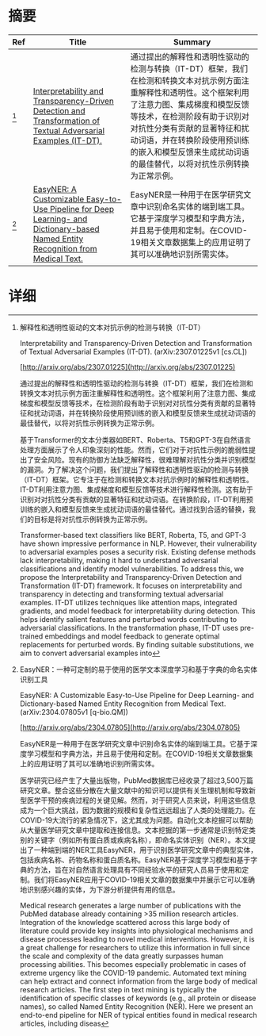 # 摘要

| Ref | Title | Summary |
| --- | --- | --- |
| [^1] | [Interpretability and Transparency-Driven Detection and Transformation of Textual Adversarial Examples (IT-DT).](http://arxiv.org/abs/2307.01225) | 通过提出的解释性和透明性驱动的检测与转换（IT-DT）框架，我们在检测和转换文本对抗示例方面注重解释性和透明性。这个框架利用了注意力图、集成梯度和模型反馈等技术，在检测阶段有助于识别对对抗性分类有贡献的显著特征和扰动词语，并在转换阶段使用预训练的嵌入和模型反馈来生成扰动词语的最佳替代，以将对抗性示例转换为正常示例。 |
| [^2] | [EasyNER: A Customizable Easy-to-Use Pipeline for Deep Learning- and Dictionary-based Named Entity Recognition from Medical Text.](http://arxiv.org/abs/2304.07805) | EasyNER是一种用于在医学研究文章中识别命名实体的端到端工具。它基于深度学习模型和字典方法，并且易于使用和定制。在COVID-19相关文章数据集上的应用证明了其可以准确地识别所需实体。 |

# 详细

[^1]: 解释性和透明性驱动的文本对抗示例的检测与转换（IT-DT）

    Interpretability and Transparency-Driven Detection and Transformation of Textual Adversarial Examples (IT-DT). (arXiv:2307.01225v1 [cs.CL])

    [http://arxiv.org/abs/2307.01225](http://arxiv.org/abs/2307.01225)

    通过提出的解释性和透明性驱动的检测与转换（IT-DT）框架，我们在检测和转换文本对抗示例方面注重解释性和透明性。这个框架利用了注意力图、集成梯度和模型反馈等技术，在检测阶段有助于识别对对抗性分类有贡献的显著特征和扰动词语，并在转换阶段使用预训练的嵌入和模型反馈来生成扰动词语的最佳替代，以将对抗性示例转换为正常示例。

    

    基于Transformer的文本分类器如BERT、Roberta、T5和GPT-3在自然语言处理方面展示了令人印象深刻的性能。然而，它们对于对抗性示例的脆弱性提出了安全风险。现有的防御方法缺乏解释性，很难理解对抗性分类并识别模型的漏洞。为了解决这个问题，我们提出了解释性和透明性驱动的检测与转换（IT-DT）框架。它专注于在检测和转换文本对抗示例时的解释性和透明性。IT-DT利用注意力图、集成梯度和模型反馈等技术进行解释性检测。这有助于识别对对抗性分类有贡献的显著特征和扰动词语。在转换阶段，IT-DT利用预训练的嵌入和模型反馈来生成扰动词语的最佳替代。通过找到合适的替换，我们的目标是将对抗性示例转换为正常示例。

    Transformer-based text classifiers like BERT, Roberta, T5, and GPT-3 have shown impressive performance in NLP. However, their vulnerability to adversarial examples poses a security risk. Existing defense methods lack interpretability, making it hard to understand adversarial classifications and identify model vulnerabilities. To address this, we propose the Interpretability and Transparency-Driven Detection and Transformation (IT-DT) framework. It focuses on interpretability and transparency in detecting and transforming textual adversarial examples. IT-DT utilizes techniques like attention maps, integrated gradients, and model feedback for interpretability during detection. This helps identify salient features and perturbed words contributing to adversarial classifications. In the transformation phase, IT-DT uses pre-trained embeddings and model feedback to generate optimal replacements for perturbed words. By finding suitable substitutions, we aim to convert adversarial examples into
    
[^2]: EasyNER：一种可定制的易于使用的医学文本深度学习和基于字典的命名实体识别工具

    EasyNER: A Customizable Easy-to-Use Pipeline for Deep Learning- and Dictionary-based Named Entity Recognition from Medical Text. (arXiv:2304.07805v1 [q-bio.QM])

    [http://arxiv.org/abs/2304.07805](http://arxiv.org/abs/2304.07805)

    EasyNER是一种用于在医学研究文章中识别命名实体的端到端工具。它基于深度学习模型和字典方法，并且易于使用和定制。在COVID-19相关文章数据集上的应用证明了其可以准确地识别所需实体。

    

    医学研究已经产生了大量出版物，PubMed数据库已经收录了超过3,500万篇研究文章。整合这些分散在大量文献中的知识可以提供有关生理机制和导致新型医学干预的疾病过程的关键见解。然而，对于研究人员来说，利用这些信息成为一个巨大挑战，因为数据的规模和复杂性远远超出了人类的处理能力。在COVID-19大流行的紧急情况下，这尤其成为问题。自动化文本挖掘可以帮助从大量医学研究文章中提取和连接信息。文本挖掘的第一步通常是识别特定类别的关键字（例如所有蛋白质或疾病名称），即命名实体识别（NER）。本文提出了一种端到端的NER工具EasyNER，用于识别医学研究文章中的典型实体，包括疾病名称、药物名称和蛋白质名称。EasyNER基于深度学习模型和基于字典的方法，旨在对自然语言处理具有不同经验水平的研究人员易于使用和定制。我们将EasyNER应用于COVID-19相关文章的数据集中并展示它可以准确地识别感兴趣的实体，为下游分析提供有用的信息。

    Medical research generates a large number of publications with the PubMed database already containing >35 million research articles. Integration of the knowledge scattered across this large body of literature could provide key insights into physiological mechanisms and disease processes leading to novel medical interventions. However, it is a great challenge for researchers to utilize this information in full since the scale and complexity of the data greatly surpasses human processing abilities. This becomes especially problematic in cases of extreme urgency like the COVID-19 pandemic. Automated text mining can help extract and connect information from the large body of medical research articles. The first step in text mining is typically the identification of specific classes of keywords (e.g., all protein or disease names), so called Named Entity Recognition (NER). Here we present an end-to-end pipeline for NER of typical entities found in medical research articles, including diseas
    

